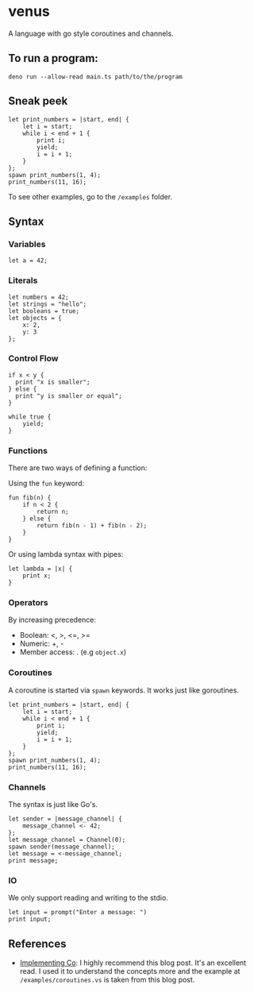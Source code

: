 # venus

A language with go style coroutines and channels.

## To run a program:

`deno run --allow-read main.ts path/to/the/program`

## Sneak peek

```
let print_numbers = |start, end| {
    let i = start;
    while i < end + 1 {
        print i;
        yield;
        i = i + 1;
    }
};
spawn print_numbers(1, 4);
print_numbers(11, 16);
```

To see other examples, go to the `/examples` folder.

## Syntax

### Variables

```
let a = 42;
```

### Literals

```
let numbers = 42;
let strings = "hello";
let booleans = true;
let objects = {
    x: 2,
    y: 3
};
```

### Control Flow

```
if x < y {
  print "x is smaller";
} else {
  print "y is smaller or equal";
}
```

```
while true {
    yield;
}
```

### Functions

There are two ways of defining a function:

Using the `fun` keyword:

```
fun fib(n) {
    if n < 2 {
        return n;
    } else {
        return fib(n - 1) + fib(n - 2);
    }
}
```

Or using lambda syntax with pipes:

```
let lambda = |x| {
    print x;
}
```

### Operators

By increasing precedence:

-   Boolean: <, >, <=, >=
-   Numeric: +, -
-   Member access: . (e.g `object.x`)

### Coroutines

A coroutine is started via `spawn` keywords. It works just like goroutines.

```
let print_numbers = |start, end| {
    let i = start;
    while i < end + 1 {
        print i;
        yield;
        i = i + 1;
    }
};
spawn print_numbers(1, 4);
print_numbers(11, 16);
```

### Channels

The syntax is just like Go's.

```
let sender = |message_channel| {
    message_channel <- 42;
};
let message_channel = Channel(0);
spawn sender(message_channel);
let message = <-message_channel;
print message;
```

### IO

We only support reading and writing to the stdio.

```
let input = prompt("Enter a message: ")
print input;
```

## References

-   [Implementing Co](https://abhinavsarkar.net/posts/implementing-co-1/): I highly recommend this blog post. It's an excellent read. I used it to understand the concepts more and the example at `/examples/coroutines.vs` is taken from this blog post.
